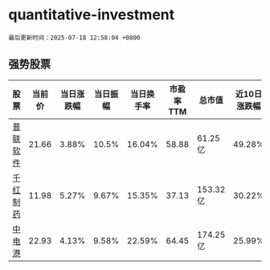 # quantitative-investment

`最后更新时间：2025-07-18 12:58:04 +0800`

## 强势股票

|股票|当前价|当日涨跌幅|当日振幅|当日换手率|市盈率TTM|总市值|近10日涨跌幅|
|----|----|----|----|----|----|----|----|
|[普联软件](https://xueqiu.com/S/SZ300996)|21.66|3.88%|10.5%|16.04%|58.88|61.25亿|49.28%|
|[千红制药](https://xueqiu.com/S/SZ002550)|11.98|5.27%|9.67%|15.35%|37.13|153.32亿|30.22%|
|[中电港](https://xueqiu.com/S/SZ001287)|22.93|4.13%|9.58%|22.59%|64.45|174.25亿|25.99%|
